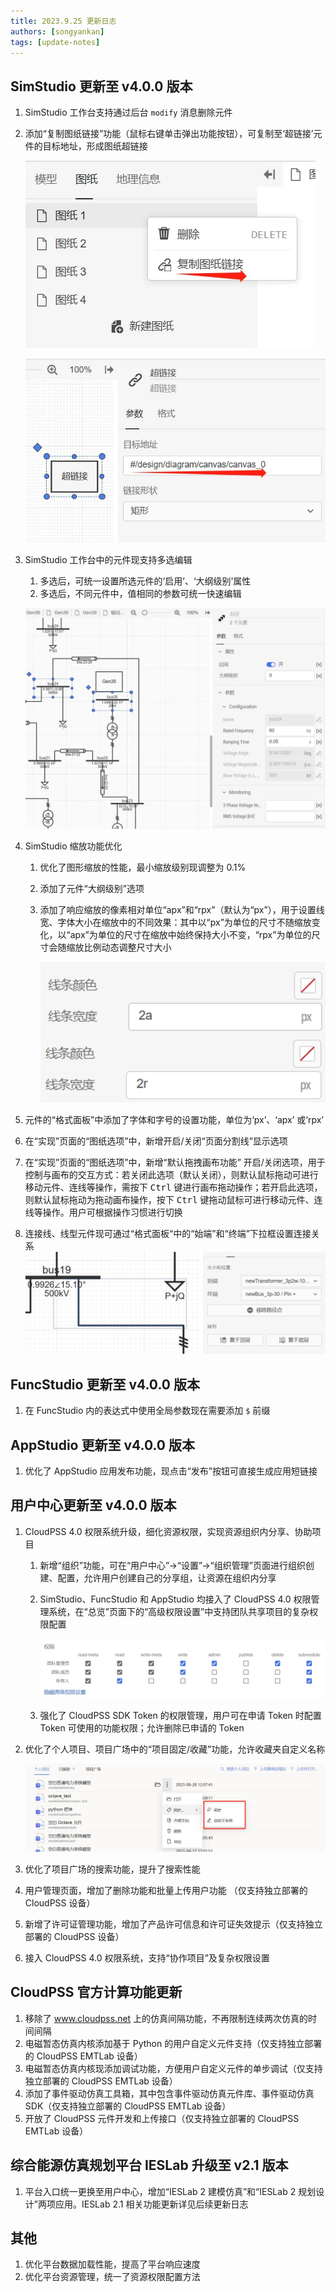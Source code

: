 ```yaml
---
title: 2023.9.25 更新日志
authors: [songyankan]
tags: [update-notes]
---
```


## SimStudio 更新至 v4.0.0 版本

1. SimStudio 工作台支持通过后台 `modify` 消息删除元件

2. 添加“复制图纸链接”功能（鼠标右键单击弹出功能按钮），可复制至‘超链接’元件的目标地址，形成图纸超链接

   ![第一步：复制图纸链接](./第一步：复制图纸链接.png)

   ![第二步：制作图纸超链接元件](./第二步：制作图纸超链接元件.png)

3. SimStudio 工作台中的元件现支持多选编辑
   
   1. 多选后，可统一设置所选元件的‘启用’、‘大纲级别’属性
   2. 多选后，不同元件中，值相同的参数可统一快速编辑
   
   ![值相同的参数可统一快速编辑](./值相同的参数可统一快速编辑.png)

4. SimStudio 缩放功能优化
   
   1. 优化了图形缩放的性能，最小缩放级别现调整为 0.1%
   2. 添加了元件“大纲级别”选项
   3. 添加了响应缩放的像素相对单位“apx”和“rpx”（默认为“px”），用于设置线宽、字体大小在缩放中的不同效果：其中以“px”为单位的尺寸不随缩放变化，以“apx”为单位的尺寸在缩放中始终保持大小不变，“rpx”为单位的尺寸会随缩放比例动态调整尺寸大小
   
      ![缩放的像素相对单位](./缩放的像素相对单位.png)

5. 元件的“格式面板”中添加了字体和字号的设置功能，单位为‘px’、‘apx’ 或‘rpx’

6. 在“实现”页面的“图纸选项”中，新增开启/关闭“页面分割线”显示选项

7. 在“实现”页面的“图纸选项”中，新增“默认拖拽画布功能” 开启/关闭选项，用于控制与画布的交互方式：若关闭此选项（默认关闭），则默认鼠标拖动可进行移动元件、连线等操作，需按下 <kbd>Ctrl</kbd> 键进行画布拖动操作；若开启此选项，则默认鼠标拖动为拖动画布操作，按下 <kbd>Ctrl</kbd> 键拖动鼠标可进行移动元件、连线等操作。用户可根据操作习惯进行切换

8. 连接线、线型元件现可通过“格式面板“中的“始端”和“终端”下拉框设置连接关系
   ![通过格式面板配置连接线的连接关系](./通过格式面板配置连接线的连接关系.png)

## FuncStudio 更新至 v4.0.0 版本

1. 在 FuncStudio 内的表达式中使用全局参数现在需要添加 `$` 前缀
   
## AppStudio 更新至 v4.0.0 版本

1. 优化了 AppStudio 应用发布功能，现点击“发布”按钮可直接生成应用短链接
   
## 用户中心更新至 v4.0.0 版本

1. CloudPSS 4.0 权限系统升级，细化资源权限，实现资源组织内分享、协助项目
   1. 新增“组织”功能，可在“用户中心”->“设置”->“组织管理”页面进行组织创建、配置，允许用户创建自己的分享组，让资源在组织内分享
   2. SimStudio、FuncStudio 和 AppStudio 均接入了 CloudPSS 4.0 权限管理系统，在“总览”页面下的“高级权限设置”中支持团队共享项目的复杂权限配置
   
      ![高级权限配置](./高级权限配置.png)

   3. 强化了 CloudPSS SDK Token 的权限管理，用户可在申请 Token 时配置 Token 可使用的功能权限；允许删除已申请的 Token
2. 优化了个人项目、项目广场中的“项目固定/收藏”功能，允许收藏夹自定义名称

   ![项目固定、自定义名称功能](./项目固定、自定义名称功能.png)

1. 优化了项目广场的搜索功能，提升了搜索性能
2. 用户管理页面，增加了删除功能和批量上传用户功能 （仅支持独立部署的 CloudPSS 设备）
3. 新增了许可证管理功能，增加了产品许可信息和许可证失效提示（仅支持独立部署的 CloudPSS 设备）
4. 接入 CloudPSS 4.0 权限系统，支持“协作项目”及复杂权限设置

## CloudPSS 官方计算功能更新

1. 移除了 www.cloudpss.net 上的仿真间隔功能，不再限制连续两次仿真的时间间隔
2. 电磁暂态仿真内核添加基于 Python 的用户自定义元件支持（仅支持独立部署的 CloudPSS EMTLab 设备） 
3. 电磁暂态仿真内核现添加调试功能，方便用户自定义元件的单步调试（仅支持独立部署的 CloudPSS EMTLab 设备）
4. 添加了事件驱动仿真工具箱，其中包含事件驱动仿真元件库、事件驱动仿真 SDK（仅支持独立部署的 CloudPSS EMTLab 设备）
5. 开放了 CloudPSS 元件开发和上传接口（仅支持独立部署的 CloudPSS EMTLab 设备）

## 综合能源仿真规划平台 IESLab 升级至 v2.1 版本

1. 平台入口统一更换至用户中心，增加“IESLab 2 建模仿真”和“IESLab 2 规划设计”两项应用。IESLab 2.1 相关功能更新详见后续更新日志
   
## 其他
1. 优化平台数据加载性能，提高了平台响应速度
2. 优化平台资源管理，统一了资源权限配置方法